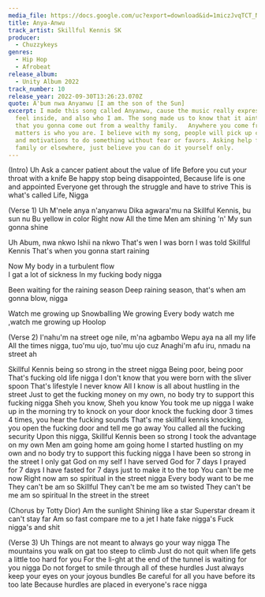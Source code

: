 ```yaml
---
media_file: https://docs.google.com/uc?export=download&id=1miczJvqTCT_NjyPm6jvaUEsrL77e-m3s
title: Anya-Anwu
track_artist: Skillful Kennis SK
producer:
  - Chuzzykeys
genres:
  - Hip Hop
  - Afrobeat
release_album:
  - Unity Album 2022
track_number: 10
release_year: 2022-09-30T13:26:23.070Z
quote: A'bum nwa Anyanwu [I am the son of the Sun]
excerpt: I made this song called Anyanwu, cause the music really expresses how I
  feel inside, and also who I am. The song made us to know that it aint a must
  that you gonna come out from a wealthy family.   Anywhere you come from, what
  matters is who you are. I believe with my song, people will pick up courage
  and motivations to do something without fear or favors. Asking help from
  family or elsewhere, just believe you can do it yourself only.
---
```

(Intro)
Uh
Ask a cancer patient about the value of life
Before you cut your throat with a knife
Be happy stop being disappointed, Because life is one and  appointed Everyone get through the struggle and have to strive
This is what's called Life, Nigga



(Verse 1)
Uh
M'nele anya n'anyanwu
Dika agwara'mu na
Skillful Kennis, bu  sun nu
Bu yellow in color
Right now
All the time
Men am shining 
'n'
My sun gonna shine

Uh 
Abum, nwa nkwo 
Ishii na nkwo
That's wen I was born
I was told Skillful Kennis
That's when you gonna start raining

Now 
My body in a turbulent flow  
I gat a lot of sickness
In my  fucking body nigga

Been waiting for the raining season
Deep raining season, that's when am gonna blow, nigga 

Watch me growing up
Snowballing
We growing
Every body watch  me ,watch me  growing up
Hoolop



(Verse 2)
I'nahu'm na street oge nile, m'na agbambo
Wepu aya na all my life
All the times nigga,  tuo'mu ujo, tuo'mu ujo cuz 
Anaghi'm afu iru, nmadu na street ah

Skillful Kennis being so strong in the street nigga
Being poor, being poor 
That's fucking old life nigga
I don't know that
you were born with the sliver spoon
That's lifestyle I never know
All I know is all about hustling in the street
Just to get the fucking money on my own, no body try to support this fucking nigga
Sheh you know, Sheh you know
You took me up nigga
I wake up in the morning try to knock on your door
knock the fucking door
3 times 4 times, you hear the fucking sounds 
That's me skillful kennis knocking, you open the fucking door and tell me go away
You called all the fucking security Upon this nigga,
Skillful Kennis  been so strong 
I took  the advantage on my own
Men am going home am going home
I started hustling on my own and no body try to support this  fucking nigga
I have been so strong in the street
I only  gat God on my self
I have served God for 7 days
I prayed for 7 days
I have fasted for 7 days just to make it to the top
You can't be me now
Right now am so spiritual in the street nigga
Every body want to be me 
They can't be am so Skillful 
They can't be me am so twisted
They can't be me am so spiritual
In the street in the street



(Chorus by Totty Dior)
Am the sunlight
Shining like a star
Superstar dream it can't stay far
Am so fast compare me to a jet
I hate fake nigga's 
Fuck nigga's and shit



(Verse 3)
Uh
Things are not meant to  always go your way  nigga
The mountains you walk on gat too steep to climb 
Just do not quit when life gets a little too hard for you
For the li-ght at the end of the tunnel is waiting for you nigga
Do not forget to smile through all of these hurdles
Just always keep your eyes on your joyous bundles
Be careful for all  you have before its too late
Because hurdles are placed in everyone's race nigga